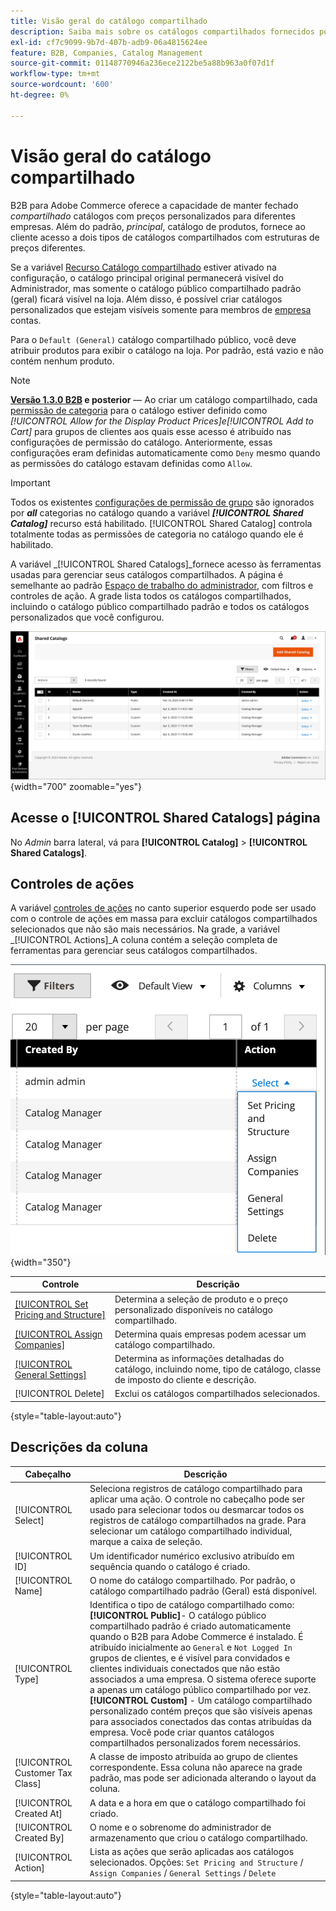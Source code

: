 ```yaml
---
title: Visão geral do catálogo compartilhado
description: Saiba mais sobre os catálogos compartilhados fornecidos por B2B para o Adobe Commerce e como você pode usá-los para manter catálogos fechados com preços personalizados para diferentes contas de empresa.
exl-id: cf7c9099-9b7d-407b-adb9-06a4815624ee
feature: B2B, Companies, Catalog Management
source-git-commit: 01148770946a236ece2122be5a88b963a0f07d1f
workflow-type: tm+mt
source-wordcount: '600'
ht-degree: 0%

---
```


# Visão geral do catálogo compartilhado

B2B para Adobe Commerce oferece a capacidade de manter fechado _compartilhado_ catálogos com preços personalizados para diferentes empresas. Além do padrão, _principal_, catálogo de produtos, fornece ao cliente acesso a dois tipos de catálogos compartilhados com estruturas de preços diferentes.

Se a variável [Recurso Catálogo compartilhado](enable-basic-features.md) estiver ativado na configuração, o catálogo principal original permanecerá visível do Administrador, mas somente o catálogo público compartilhado padrão (geral) ficará visível na loja. Além disso, é possível criar catálogos personalizados que estejam visíveis somente para membros de [empresa](account-companies.md) contas.

Para o `Default (General)` catálogo compartilhado público, você deve atribuir produtos para exibir o catálogo na loja. Por padrão, está vazio e não contém nenhum produto.

>[!NOTE]
>
>**[Versão 1.3.0 B2B](release-notes.md#b2b-v130) e posterior** — Ao criar um catálogo compartilhado, cada [permissão de categoria](../catalog/category-permissions.md) para o catálogo estiver definido como _[!UICONTROL Allow for the Display Product Prices]_e_[!UICONTROL Add to Cart]_ para grupos de clientes aos quais esse acesso é atribuído nas configurações de permissão do catálogo. Anteriormente, essas configurações eram definidas automaticamente como `Deny` mesmo quando as permissões do catálogo estavam definidas como `Allow`.

>[!IMPORTANT]
>
>Todos os existentes [configurações de permissão de grupo](../configuration-reference/catalog/catalog.md#category-permissions) são ignorados por **_all_** categorias no catálogo quando a variável **_[!UICONTROL Shared Catalog]_** recurso está habilitado. [!UICONTROL Shared Catalog] controla totalmente todas as permissões de categoria no catálogo quando ele é habilitado.

A variável _[!UICONTROL Shared Catalogs]_fornece acesso às ferramentas usadas para gerenciar seus catálogos compartilhados. A página é semelhante ao padrão [Espaço de trabalho do administrador](../getting-started/admin-workspace.md), com filtros e controles de ação. A grade lista todos os catálogos compartilhados, incluindo o catálogo público compartilhado padrão e todos os catálogos personalizados que você configurou.

![Catálogos compartilhados](./assets/shared-catalogs-grid.png){width="700" zoomable="yes"}

## Acesse o [!UICONTROL Shared Catalogs] página

No _Admin_ barra lateral, vá para **[!UICONTROL Catalog]** > **[!UICONTROL Shared Catalogs]**.

## Controles de ações

A variável [controles de ações](../getting-started/admin-actions-control.md) no canto superior esquerdo pode ser usado com o controle de ações em massa para excluir catálogos compartilhados selecionados que não são mais necessários. Na grade, a variável _[!UICONTROL Actions]_A coluna contém a seleção completa de ferramentas para gerenciar seus catálogos compartilhados.

![Ações de catálogo compartilhado](./assets/shared-catalog-grid-action-column-controls.png){width="350"}

| Controle | Descrição |
|------|-----------|
| [[!UICONTROL Set Pricing and Structure]](catalog-shared-pricing-structure.md) | Determina a seleção de produto e o preço personalizado disponíveis no catálogo compartilhado. |
| [[!UICONTROL Assign Companies]](catalog-shared-assign-companies.md) | Determina quais empresas podem acessar um catálogo compartilhado. |
| [[!UICONTROL General Settings]](catalog-shared-manage.md) | Determina as informações detalhadas do catálogo, incluindo nome, tipo de catálogo, classe de imposto do cliente e descrição. |
| [!UICONTROL Delete] | Exclui os catálogos compartilhados selecionados. |

{style="table-layout:auto"}

## Descrições da coluna

| Cabeçalho | Descrição |
|--- |--- |
| [!UICONTROL Select] | Seleciona registros de catálogo compartilhado para aplicar uma ação. O controle no cabeçalho pode ser usado para selecionar todos ou desmarcar todos os registros de catálogo compartilhados na grade. Para selecionar um catálogo compartilhado individual, marque a caixa de seleção. |
| [!UICONTROL ID] | Um identificador numérico exclusivo atribuído em sequência quando o catálogo é criado. |
| [!UICONTROL Name] | O nome do catálogo compartilhado. Por padrão, o catálogo compartilhado padrão (Geral) está disponível. |
| [!UICONTROL Type] | Identifica o tipo de catálogo compartilhado como: <br/>**[!UICONTROL Public]**- O catálogo público compartilhado padrão é criado automaticamente quando o B2B para Adobe Commerce é instalado. É atribuído inicialmente ao `General` e `Not Logged In` grupos de clientes, e é visível para convidados e clientes individuais conectados que não estão associados a uma empresa. O sistema oferece suporte a apenas um catálogo público compartilhado por vez.<br/>**[!UICONTROL Custom]** - Um catálogo compartilhado personalizado contém preços que são visíveis apenas para associados conectados das contas atribuídas da empresa. Você pode criar quantos catálogos compartilhados personalizados forem necessários. |
| [!UICONTROL Customer Tax Class] | A classe de imposto atribuída ao grupo de clientes correspondente. Essa coluna não aparece na grade padrão, mas pode ser adicionada alterando o layout da coluna. |
| [!UICONTROL Created At] | A data e a hora em que o catálogo compartilhado foi criado. |
| [!UICONTROL Created By] | O nome e o sobrenome do administrador de armazenamento que criou o catálogo compartilhado. |
| [!UICONTROL Action] | Lista as ações que serão aplicadas aos catálogos selecionados. Opções: `Set Pricing and Structure` / `Assign Companies` / `General Settings` / `Delete` |

{style="table-layout:auto"}
